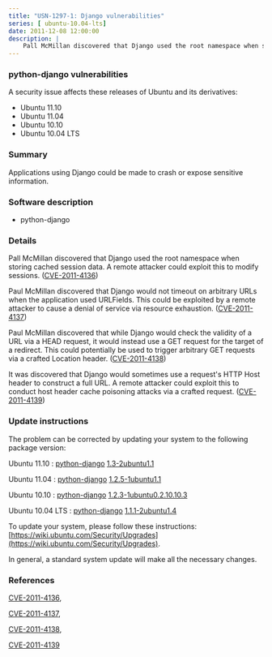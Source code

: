 ```yaml
---
title: "USN-1297-1: Django vulnerabilities"
series: [ ubuntu-10.04-lts]
date: 2011-12-08 12:00:00
description: |
    Pall McMillan discovered that Django used the root namespace when storing cached session data. A remote attacker could exploit this to modify sessions. ([CVE-2011-4136](http://people.ubuntu.com/~ubuntu-security/cve/CVE-2011-4136))
--- 
```

 
 


### python-django vulnerabilities

A security issue affects these releases of Ubuntu and its derivatives:

* Ubuntu 11.10
* Ubuntu 11.04
* Ubuntu 10.10
* Ubuntu 10.04 LTS

### Summary

Applications using Django could be made to crash or expose sensitive information.

### Software description

* python-django 

### Details

Pall McMillan discovered that Django used the root namespace when storing cached session data. A remote attacker could exploit this to modify sessions. ([CVE-2011-4136](http://people.ubuntu.com/~ubuntu-security/cve/CVE-2011-4136))

Paul McMillan discovered that Django would not timeout on arbitrary URLs when the application used URLFields. This could be exploited by a remote attacker to cause a denial of service via resource exhaustion. ([CVE-2011-4137](http://people.ubuntu.com/~ubuntu-security/cve/CVE-2011-4137))

Paul McMillan discovered that while Django would check the validity of a URL via a HEAD request, it would instead use a GET request for the target of a redirect. This could potentially be used to trigger arbitrary GET requests via a crafted Location header. ([CVE-2011-4138](http://people.ubuntu.com/~ubuntu-security/cve/CVE-2011-4138))

It was discovered that Django would sometimes use a request&#39;s HTTP Host header to construct a full URL. A remote attacker could exploit this to conduct host header cache poisoning attacks via a crafted request. ([CVE-2011-4139](http://people.ubuntu.com/~ubuntu-security/cve/CVE-2011-4139)) 

### Update instructions

The problem can be corrected by updating your system to the following package version:

Ubuntu 11.10
 : [python-django](https://launchpad.net/ubuntu/+source/python-django) <span> [1.3-2ubuntu1.1](https://launchpad.net/ubuntu/+source/python-django/1.3-2ubuntu1.1) </span> 

Ubuntu 11.04
 : [python-django](https://launchpad.net/ubuntu/+source/python-django) <span> [1.2.5-1ubuntu1.1](https://launchpad.net/ubuntu/+source/python-django/1.2.5-1ubuntu1.1) </span> 

Ubuntu 10.10
 : [python-django](https://launchpad.net/ubuntu/+source/python-django) <span> [1.2.3-1ubuntu0.2.10.10.3](https://launchpad.net/ubuntu/+source/python-django/1.2.3-1ubuntu0.2.10.10.3) </span> 

Ubuntu 10.04 LTS
 : [python-django](https://launchpad.net/ubuntu/+source/python-django) <span> [1.1.1-2ubuntu1.4](https://launchpad.net/ubuntu/+source/python-django/1.1.1-2ubuntu1.4) </span> 

To update your system, please follow these instructions: [https://wiki.ubuntu.com/Security/Upgrades](https://wiki.ubuntu.com/Security/Upgrades).

In general, a standard system update will make all the necessary changes. 

### References

 
 [CVE-2011-4136](http://people.ubuntu.com/~ubuntu-security/cve/CVE-2011-4136), 

 [CVE-2011-4137](http://people.ubuntu.com/~ubuntu-security/cve/CVE-2011-4137), 

 [CVE-2011-4138](http://people.ubuntu.com/~ubuntu-security/cve/CVE-2011-4138), 

 [CVE-2011-4139](http://people.ubuntu.com/~ubuntu-security/cve/CVE-2011-4139)
 

